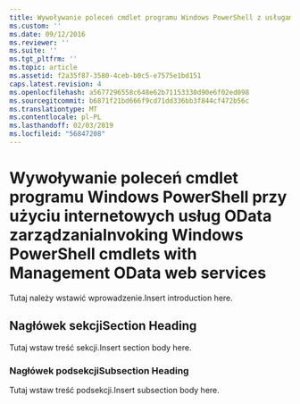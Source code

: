 ```yaml
---
title: Wywoływanie poleceń cmdlet programu Windows PowerShell z usługami sieci web OData zarządzania | Dokumentacja firmy Microsoft
ms.custom: ''
ms.date: 09/12/2016
ms.reviewer: ''
ms.suite: ''
ms.tgt_pltfrm: ''
ms.topic: article
ms.assetid: f2a35f87-3580-4ceb-b0c5-e7575e1bd151
caps.latest.revision: 4
ms.openlocfilehash: a5677296558c648e62b71153330d90e6f02ed098
ms.sourcegitcommit: b6871f21bd666f9cd71dd336bb3f844cf472b56c
ms.translationtype: MT
ms.contentlocale: pl-PL
ms.lasthandoff: 02/03/2019
ms.locfileid: "56847208"
---
```

# <a name="invoking-windows-powershell-cmdlets-with-management-odata-web-services"></a><span data-ttu-id="9732a-102">Wywoływanie poleceń cmdlet programu Windows PowerShell przy użyciu internetowych usług OData zarządzania</span><span class="sxs-lookup"><span data-stu-id="9732a-102">Invoking Windows PowerShell cmdlets with Management OData web services</span></span>

<span data-ttu-id="9732a-103">Tutaj należy wstawić wprowadzenie.</span><span class="sxs-lookup"><span data-stu-id="9732a-103">Insert introduction here.</span></span>

## <a name="section-heading"></a><span data-ttu-id="9732a-104">Nagłówek sekcji</span><span class="sxs-lookup"><span data-stu-id="9732a-104">Section Heading</span></span>

<span data-ttu-id="9732a-105">Tutaj wstaw treść sekcji.</span><span class="sxs-lookup"><span data-stu-id="9732a-105">Insert section body here.</span></span>

### <a name="subsection-heading"></a><span data-ttu-id="9732a-106">Nagłówek podsekcji</span><span class="sxs-lookup"><span data-stu-id="9732a-106">Subsection Heading</span></span>

<span data-ttu-id="9732a-107">Tutaj wstaw treść podsekcji.</span><span class="sxs-lookup"><span data-stu-id="9732a-107">Insert subsection body here.</span></span>